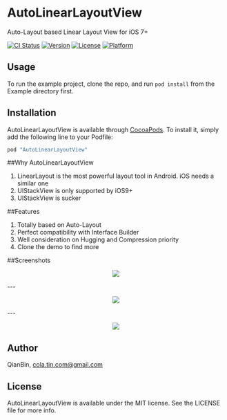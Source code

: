 # AutoLinearLayoutView
Auto-Layout based Linear Layout View for iOS 7+

[![CI Status](http://img.shields.io/travis/qianbin/AutoLinearLayoutView.svg?style=flat)](https://travis-ci.org/qianbin/AutoLinearLayoutView)
[![Version](https://img.shields.io/cocoapods/v/AutoLinearLayoutView.svg?style=flat)](http://cocoapods.org/pods/AutoLinearLayoutView)
[![License](https://img.shields.io/cocoapods/l/AutoLinearLayoutView.svg?style=flat)](http://cocoapods.org/pods/AutoLinearLayoutView)
[![Platform](https://img.shields.io/cocoapods/p/AutoLinearLayoutView.svg?style=flat)](http://cocoapods.org/pods/AutoLinearLayoutView)

## Usage

To run the example project, clone the repo, and run `pod install` from the Example directory first.

## Installation

AutoLinearLayoutView is available through [CocoaPods](http://cocoapods.org). To install
it, simply add the following line to your Podfile:

```ruby
pod "AutoLinearLayoutView"
```

##Why AutoLinearLayoutView

1. LinearLayout is the most powerful layout tool in Android. iOS needs a similar one
2. UIStackView is only supported by iOS9+
3. UIStackView is sucker

##Features

1. Totally based on Auto-Layout
2. Perfect compatibility with Interface Builder 
3. Well consideration on Hugging and Compression priority
4. Clone the demo to find more

##Screenshots

<p align="center">
  <img src="https://github.com/qianbin/AutoLinearLayoutView/blob/master/screenshot1.gif?raw=true"/>
</p>
---
<p align="center">
  <img src="https://github.com/qianbin/AutoLinearLayoutView/blob/master/screenshot2.png?raw=true"/>
</p>
---
<p align="center">
  <img src="https://github.com/qianbin/AutoLinearLayoutView/blob/master/screenshot3.png?raw=true"/>
</p>

## Author

QianBin, cola.tin.com@gmail.com

## License

AutoLinearLayoutView is available under the MIT license. See the LICENSE file for more info.
